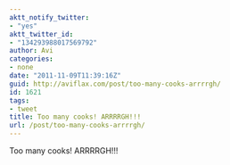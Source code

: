 ```yaml
---
aktt_notify_twitter:
- "yes"
aktt_twitter_id:
- "134293988017569792"
author: Avi
categories:
- none
date: "2011-11-09T11:39:16Z"
guid: http://aviflax.com/post/too-many-cooks-arrrrgh/
id: 1621
tags:
- tweet
title: Too many cooks! ARRRRGH!!!
url: /post/too-many-cooks-arrrrgh/
---
```

Too many cooks! ARRRRGH!!!